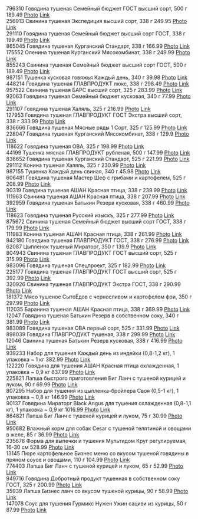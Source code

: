 796310	Говядина тушеная Семейный бюджет ГОСТ высший сорт, 500 г	189.49	[Photo](тушенка/iRRGq9hYALxeg9gduDflNxaOrckdKVRiwKTbwUmE.jpg)	[Link](https://www.auchan.ru/product/govyadina-semeynyy-byudzhet-gost-vysshiy-sort-500-g/)<br>
256913	Свинина тушеная Экспедиция высший сорт, 338 г	249.95	[Photo](тушенка/24s7T3DlI58NxIF5hegOE0tZBIVj47l2qc2Qbh9O.jpg)	[Link](https://www.auchan.ru/product/svinina-teshenaya-ekspediciya-vysshiy-sort-338-g/)<br>
291110	Говядина тушеная Семейный бюджет высший сорт ГОСТ, 338 г	199.49	[Photo](тушенка/jqKsMhE0zXauH5NOshsahzHVYHCi9XQMoeOAV7qM.jpg)	[Link](https://www.auchan.ru/product/govyadina-tushenaya-semeynyy-byudzhet-vysshiy-sort-gost-338-g/)<br>
865045	Говядина тушеная Курганский Стандарт, 338 г	166.99	[Photo](тушенка/xLhzh9kqGJzlQkqROWBxrrgt9BQrSeZTsisHwhXH.jpg)	[Link](https://www.auchan.ru/product/govyadina-338-gr-semeynyy-zapas/)<br>
175552	Оленина тушеная Курганский Мясокомбинат, 338 г	249.99	[Photo](тушенка/Eed7U6dfNg2taytmsRCzvjYxakJR5fPCXxcxilJ0.jpg)	[Link](https://www.auchan.ru/product/olenina_tushen_338gr_excl_stan/)<br>
855243	Свинина тушеная Семейный бюджет высший сорт ГОСТ, 500 г	189.49	[Photo](тушенка/qHcirKgqlYvKnPRmMpnbf6MQotvm2o14pLoar5hg.jpg)	[Link](https://www.auchan.ru/product/svinina-tushenaya-semeynyy-byudzhet-vysshiy-sort-gost-500-g/)<br>
987151	Тушенка кусковая говяжья Каждый день, 340 г	39.98	[Photo](тушенка/ysEktX3HQfjkMqKi8G2e6s0aNVndktC6OZgoBDnY.jpg)	[Link](https://www.auchan.ru/product/govyadina-tushenaya-kazhdyy-den-340-g/)<br>
448214	Говядина тушеная ГЛАВПРОДУКТ люкс, 338 г	298.49	[Photo](тушенка/gBdQSgxSIvWHcY4LPZT0CtCRtIdqU3eajOnQeQE0.jpg)	[Link](https://www.auchan.ru/product/govyadina-tushenaya-glavprodukt-lyuks-338-g/)<br>
957522	Свинина тушеная БАРС высший сорт, 325 г	283.99	[Photo](тушенка/rBfcvA0sMqKoU0utv8Tr5Y9xMDrHwNyViI8A4jdh.jpg)	[Link](https://www.auchan.ru/product/svinina_bars_tush_gost_vs_325g/)<br>
92063	Говядина тушеная Семейный бюджет кусковая, 340 г	77.99	[Photo](тушенка/5x1PONgxA5uIPK8sZeC3i22QwefpQ3HrzZPyojvT.jpg)	[Link](https://www.auchan.ru/product/govyadina-tushenaya-semeynyy-byudzhet-kuskovaya-340-g/)<br>
291107	Говядина тушеная Халяль, 325 г	216.99	[Photo](тушенка/CYe9ZwtD8prlbAIaIQIR06zJhL20mrM8OfYojWQD.jpg)	[Link](https://www.auchan.ru/product/govyadina-tushenaya-halyal-325-g/)<br>
127953	Говядина тушеная ГЛАВПРОДУКТ ГОСТ Экстра высший сорт, 338 г	333.99	[Photo](тушенка/w10tfEd24CbTdUYUGLRq8TTb7ldgBQ10rMfiKRv5.jpg)	[Link](https://www.auchan.ru/product/govyadina-tushenaya-glavprodukt-gost-ekstra-vysshiy-sort-338-g/)<br>
836666	Говядина тушеная Мясные ряды 1 Сорт, 325 г	125.99	[Photo](тушенка/C1fKYisVTtKZXcrupUe4iH4Em1YFPMfPyiXvhj5S.jpg)	[Link](https://www.auchan.ru/product/gov-tush-myasnye-ryady-1s-325g/)<br>
228047	Говядина тушеная Курганский Мясокомбинат, 338 г	129.9	[Photo](тушенка/rMRkB5QD3iOWDDG8DqZcuBSaGqq3kZDTHUCalupy.jpg)	[Link](https://www.auchan.ru/product/govyadina_tushkurgan_gost_1s/)<br>
118622	Говядина тушеная ОВА, 325 г	198.99	[Photo](тушенка/BnZuCK8VlrQ9ej1dUQX5EPMBc7jaVKS9vobQ2bFx.jpg)	[Link](https://www.auchan.ru/product/govyadina-tushenaya-ova-325-g/)<br>
44199	Тушенка мясная ГЛАВПРОДУКТ рубленая, 500 г	147.99	[Photo](тушенка/g132uoFSy2Wtf5OqBDSxu3IZw5Jan23ENIDnWKUs.jpg)	[Link](https://www.auchan.ru/product/tushenka-rubl-500gr-glavprodukt/)<br>
836652	Говядина тушеная Курганский Стандарт, 525 г	221.99	[Photo](тушенка/KWyrSiX6KNozFLSLQufjDqXkmI7FFvJBwfslIzHc.jpg)	[Link](https://www.auchan.ru/product/govyadina-semeynyy-zapas-525-gr/)<br>
291112	Конина тушеная Халяль, 325 г	230.99	[Photo](тушенка/bzJT8Mvei2FzTiUBV9SX5TAv9HyiSrEfDTkD1bQV.jpg)	[Link](https://www.auchan.ru/product/konina-tushenaya-halyal-325-g/)<br>
987155	Тушенка Каждый день свиная, 340 г	45.98	[Photo](тушенка/Rcn9S57kjPEi1rVuUbPAHzHL3jMd8lLtPn0YOkqT.jpg)	[Link](https://www.auchan.ru/product/kdtushenka_kusk_svinaya_zhb340g/)<br>
606481	Говядина тушеная Мастер Шеф с грибами и картофелем, 525 г	208.99	[Photo](тушенка/zX6P14adP1b4AMwjuLd6DHULSf1gdLrF4vOE3p8r.jpg)	[Link](https://www.auchan.ru/product/govyadina-master-shef-tushenaya-s-gribami-i-kartofelem-525-g/)<br>
90319	Говядина тушеная АШАН Красная птица, 338 г	239.99	[Photo](тушенка/MoqHOdQazx5tzzU7biVurAQ2c0ToJ2Lb5kn9Bn7t.jpg)	[Link](https://www.auchan.ru/product/kp-govyadina-tush-v-s-338g/)<br>
111963	Свинина тушеная АШАН Красная птица, 338 г	207.99	[Photo](тушенка/teyA1wfegX5ec626a0o4tyy6KJSUGcSpIoTNCnPB.jpg)	[Link](https://www.auchan.ru/product/svinina-tushenaya-auchan-krasnaya-ptica-338-g/)<br>
392959	Говядина тушеная Батькин Резерв кусковая, 338 г	460.99	[Photo](тушенка/9NVSpz35IR50UlUiw034XMFebJmXPQGxvL9oIMWc.jpg)	[Link](https://www.auchan.ru/product/govyadina-batkin-rezerv-kuskovaya-338-g/)<br>
118623	Говядина тушеная Русский изыскъ, 325 г	277.99	[Photo](тушенка/LyA8fpiiLyyJuRTKYJMA47YwABprCuPibPU8r5GD.jpg)	[Link](https://www.auchan.ru/product/govyadina-tushenaya-russkiy-izysk-325-g/)<br>
875672	Свинина тушеная Семейный бюджет высший сорт ГОСТ, 338 г	179.99	[Photo](тушенка/twLT7OaxkEPymrEElVcc64sJSFMOgfZIUef2wgVp.jpg)	[Link](https://www.auchan.ru/product/svinina-tushenaya-semeynyy-byudzhet-vysshiy-sort-gost-338-g/)<br>
111983	Конина тушеная АШАН Красная птица, 338 г	261.99	[Photo](тушенка/v2lBFwXKeBd4Yl82dOCyAjoR9aqWWK8sx8jyhC02.jpg)	[Link](https://www.auchan.ru/product/konina-tushenaya-krasnaya-ptica-338-g/)<br>
942180	Говядина тушеная ГЛАВПРОДУКТ ГОСТ, 338 г	276.99	[Photo](тушенка/M4pVOOUUpie2bFG4rTq9NKacDzPNJvueP6aiVEV4.jpg)	[Link](https://www.auchan.ru/product/govyadina-tushenaya-glavprodukt-gost-338-g/)<br>
62087	Цыпленок тушеный Мираторг, 350 г	139.9	[Photo](тушенка/56l90kDgXflTxk2X7YqgkvSlMtKOcVLCErd7Dh4a.jpg)	[Link](https://www.auchan.ru/product/cyplenok-tushenyy-steklo-350-gr/)<br>
804943	Свинина тушеная ГЛАВПРОДУКТ ГОСТ высший сорт, 525 г	315.99	[Photo](тушенка/tEOdTeoiiltiQZ8AMXg2J2jpC9ehtYcELlWX9dQw.jpg)	[Link](https://www.auchan.ru/product/svinina-tushenaya-glavprodukt-gost-vysshiy-sort-525-g/)<br>
983096	Говядина тушеная Спецпроект, 325 г	182.99	[Photo](тушенка/mlD9etIovzPFLaNuwZdLXhYrdxxrGbALpWT5jUCJ.jpg)	[Link](https://www.auchan.ru/product/govyadina-tush-sp-sto-325g-sht/)<br>
225177	Говядина тушеная ГЛАВПРОДУКТ ГОСТ высший сорт, 525 г	392.99	[Photo](тушенка/AtpwQSDxSCvNZ8upuD7WoLkRgfy83id94l8WRJMf.jpg)	[Link](https://www.auchan.ru/product/govyadina-tushenaya-glavprodukt-gost-vysshiy-sort-525-g/)<br>
320926	Свинина тушеная ГЛАВПРОДУКТ Экстра ГОСТ, 338 г	290.99	[Photo](тушенка/dco6xPcyQJVB9v4BEMHWMUVcHweT5J1xswg4wjuo.jpg)	[Link](https://www.auchan.ru/product/glavprod-svin-tush-ekstra-338g/)<br>
181372	Мясо тушеное СытоЕдов с черносливом и картофелем фри, 350 г	297.99	[Photo](тушенка/G75q3l0nUlOCvKwbnZSHNyvWJ8QYTSbeKQGatHxu.jpg)	[Link](https://www.auchan.ru/product/myaso-sytoedov-tushenoe-s-chernoslivom-i-kartofelem-fri-350-g/)<br>
112035	Баранина тушеная АШАН Красная птица, 338 г	369.99	[Photo](тушенка/oiCuL2RWD46AouyUDVLyn059mKN9C3wx5bq2JCGD.jpg)	[Link](https://www.auchan.ru/product/baranina-tushenaya-krasnaya-ptica-338-g/)<br>
12047	Говядина тушеная Батькин Резерв в собственном соку, 340 г	381.99	[Photo](тушенка/dQnTDZdnd1hteQo4SxOGoXnhUcvHE8iGTAQoJqtq.jpg)	[Link](https://www.auchan.ru/product/govyadina-340-gr-batkin-rezer/)<br>
983089	Говядина тушеная ОВА первый сорт, 525 г	331.99	[Photo](тушенка/6YPAHhCh57tG93sLiDuKrjCShAjeUhl3LvPBI9N6.jpg)	[Link](https://www.auchan.ru/product/govyadina-tush-v-s-ova-525g-sht/)<br>
898039	Говядина ГЛАВПРОДУКТ тушеная, 338 г	299.99	[Photo](тушенка/QqItZK4ilP83H44zt6fMGZWlnYcJFITfmALuJdvL.jpg)	[Link](https://www.auchan.ru/product/govyadina-gost-v-s-338g-shema/)<br>
12046	Свинина тушеная Батькин Резерв кусковая, 338 г	416.99	[Photo](тушенка/UyZAWmTUpjoK0KFgJOeHEylwvOUPphw6r99SbLdr.jpg)	[Link](https://www.auchan.ru/product/svinina-tush-338g-batkin-reze/)<br>
939233	Набор для тушения Каждый день из индейки (0,8-1,2 кг), 1 упаковка ~ 1 кг	382.99	[Photo](тушенка/xpBPHGpJMFK0WBr5bIf93eIaCgj0owUP1On9Evk7.jpg)	[Link](https://www.auchan.ru/product/kd-nabor-dlya-tusheniya-ohl-v-u/)<br>
122220	Говядина для тушения АШАН Красная птица охлажденная, 1 упаковка ~ 0,9 кг	837.99	[Photo](тушенка/EVyl7TN6XdR3DKuoMV8ixLVhVaOUd0zpH3eF5Jul.jpg)	[Link](https://www.auchan.ru/product/kp-govyadina-d-tusheniya-v-u-1-kg/)<br>
225821	Лапша быстрого приготовления Биг Ланч с тушеной курицей и луком, 90 г	69.99	[Photo](тушенка/v2Y9mVsFRkObS7nLUZIimCjQ3sxe7TMnCcQIEd7k.jpg)	[Link](https://www.auchan.ru/product/lapsha-big-lanch-s-tushenoy-kuricey-i-lukom-90-g/)<br>
807295	Набор для тушения из цыпленка-бройлера Своя (0,5-1 кг), 1 упаковка ~ 0,8 кг	146.99	[Photo](тушенка/cHPup3tl0Fj4RkIrRgNAxvABydd0D8RegrtrwUfg.jpg)	[Link](https://www.auchan.ru/product/svoya_nabor_dlya_tusheniya_cb_ohl/)<br>
90137	Говядина Мираторг Black Angus для тушения охлажденная (0,8-1,1 кг), 1 упаковка ~ 0,9 кг	1016.99	[Photo](тушенка/soC2SEM7Nb67LVlOTaSlQcw0V1rfcrEOllOEQY63.jpg)	[Link](https://www.auchan.ru/product/govyad_dlya_tusheniya_angus/)<br>
864821	Лапша Биг Ланч с тушеной курицей и луком, 75 г	30.99	[Photo](тушенка/lpZwchbTeVSMIXdhh8vZNGjNRZQyOtpKnXbPHNFR.jpg)	[Link](https://www.auchan.ru/product/lapsha-b-p-big-lanch-75g-s-kuric/)<br>
950682	Влажный корм для собак Cesar с тушеной телятиной и овощами в желе, 85 г	36.99	[Photo](тушенка/gtcaqqSsb60IsOFuAktZ3DCwQmj2Cz7uakGK3DtS.jpg)	[Link](https://www.auchan.ru/product/korm-cesar-dlya-sobak-tushennaya-telyatina-s-ovoshchami-100-g/)<br>
235678	Форма для выпечки и тушения Мультидом Круг регулируемая, 16-30 см	528.99	[Photo](тушенка/93eoyeaMsrP1S71Nqxfw7EgLTjMsSZfRPCAjcTfw.jpg)	[Link](https://www.auchan.ru/product/forma-dlya-vypechki-i-tusheniya-multidom-krug-reguliruemaya-16-30-sm/)<br>
13145	Пюре картофельное Бизнес меню со вкусом тушеной говядины в пряном соусе и овощами, 110 г	104.99	[Photo](тушенка/NQhuQDVrndfkwTRE3eAoPlXwviMTWuGCAf97jdRh.jpg)	[Link](https://www.auchan.ru/product/biznes-menyu-pyure-govyadina-110g/)<br>
774403	Лапша Биг Ланч с тушеной курицей и луком, 65 г	52.99	[Photo](тушенка/33YwlNeNnNYSXFefG8meqC2yjRSEijJlIBqOkWqd.jpg)	[Link](https://www.auchan.ru/product/big_lanch_s_tushenoy_kuricey/)<br>
949716	Говядина Добротный продукт тушенная в собственном соку ГОСТ, 325 г	200.99	[Photo](тушенка/RgbamcYV4s7fJobgI7iyrnaBewgefOxDdiBdT5ZL.jpg)	[Link](https://www.auchan.ru/product/govyadi-tush-325gr-v-s-gost-dp/)<br>
35939	Лапша Бизнес ланч со вкусом тушеной курицы, 90 г	58.99	[Photo](тушенка/jJUES8CKR4tWnxJLtFF95xAHxM4bUDH62mnU0pzi.jpg)	[Link](https://www.auchan.ru/product/lapsha-biznes-lanch-90g-kurica/)<br>
147078	Соус для тушения Гурмикс Нужен Ужин сациви из курицы, 50 г	87.99	[Photo](тушенка/uZBvUw3Ee9DyeoyQDLiGsOqqxQLuionOBf5J9iJu.jpg)	[Link](https://www.auchan.ru/product/sous-d-sacivi-iz-kur-50g-gurm/)<br>
